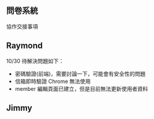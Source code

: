 問卷系統
---
協作交接事項

Raymond
---
10/30
待解決問題如下：
- 密碼驗證(前端)，需要討論一下，可能會有安全性的問題
- 信箱即時驗證 Chrome 無法使用
- member 編輯頁面已建立，但是目前無法更新使用者資料

Jimmy
---
